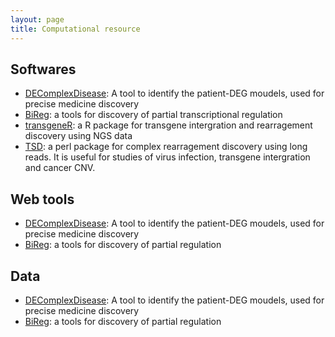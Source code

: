 ```yaml
---
layout: page
title: Computational resource
---
```


## Softwares

* [DEComplexDisease](http://www.github.com/menggf/DEComplexDisease): A tool to identify the patient-DEG moudels, used for precise medicine discovery 
* [BiReg](http://www.github.com/menggf/bireg): a tools for discovery of partial transcriptional regulation
* [transgeneR](http://www.github.com/menggf/transgeneR): a R package for transgene intergration and rearragement discovery using NGS data
* [TSD](http://www.github.com/menggf/tsd): a perl package for complex rearragement discovery using long reads. It is useful for studies of virus infection, transgene intergration and cancer CNV.
## Web tools

* [DEComplexDisease](http://www.github.com/menggf/DEComplexDisease): A tool to identify the patient-DEG moudels, used for precise medicine discovery 
* [BiReg](http://www.github.com/menggf/bireg): a tools for discovery of partial regulation

## Data

* [DEComplexDisease](http://www.github.com/menggf/DEComplexDisease): A tool to identify the patient-DEG moudels, used for precise medicine discovery 
* [BiReg](http://www.github.com/menggf/bireg): a tools for discovery of partial regulation